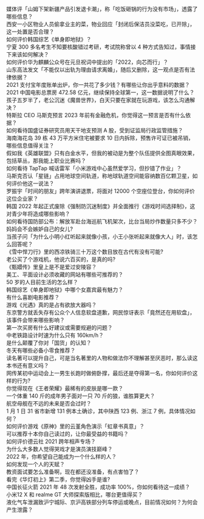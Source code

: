 媒体评「山姆下架新疆产品引发退卡潮」，称「吃饭砸锅的行为没有市场」，透露了哪些信息？  
西安一小区物业人员偷拿业主的菜，物业回应「封闭后保洁员没菜吃，已开除」，这一处置是否合理？  
如何评价韩国综艺《单身即地狱》？  
宁夏 300 多名考生不知要核酸错过考研，考试院称曾以 4 种方式告知过，事情接下来该如何解决？  
如何评价华为麒麟公众号在元旦祝词中提出的「2022，向芯而行」？  
山东高法发文「不能仅以出轨为理由请求离婚」，随后又删除，这一观点是否有法律依据？  
2021 支付宝年度账单出炉，你一共花了多少钱？有哪些让你出乎意料的数据？  
2021 中国电影总票房 472.58 亿元，继续保持全球第一，这一数据说明了什么？  
孩子五岁半了，老公沉迷《魔兽世界》，白天只要在家就在玩游戏，该怎么沟通解决？  
特斯拉 CEO 马斯克预言 2023 年前有金融危机，你觉得这一预言是否有什么依据？  
如何看待国盛证券研究员用天干地支预测 A 股，受到证监局行政监管措施？  
海南海花岛 39 栋 43 万平方米住宅被要求 10 日内拆除，预售许可证已被吊销，哪些信息值得关注？  
假如我《英雄联盟》只有白金水平，但我的被动是为整个队伍提供全图真眼效果，包括草丛，那我能上职业比赛吗？  
如何看待 TapTap 喊话雷军「小米游戏中心虽然爱学习，但抄错了作业」？  
马斯克否认「星链」占用地球空间轨道，称地球轨道空间能容纳数百亿颗卫星，如何评价他这一说法？  
罗振宇「时间的朋友」跨年演讲退票，将面对 12000 个空座位登台，你如何评价这位企业家？  
韩国 2022 年起正式废除《强制防沉迷制度》并全面推行《游戏时间选择制》，这对青少年将造成哪些影响？  
如何看待国防部公布：解放军赴台海巡航飞机架次，比台当局炒作数量只多不少？  
妈妈会不会嫉妒自己的女儿?  
当孩子问「为什么小明小红听起来就像小孩，小王小张听起来就像大人」时，该怎么回答呢？  
《雪中悍刀行》里的西凉铁骑三十万这个数目放在古代有没有可能?  
老公买了个游戏机，他说六百买的，是真的吗?  
《甄嬛传》里皇上是不是爱过安陵容？  
美工、平面设计必须收藏的网站有哪些可推荐的？  
50 岁的人目前生活的怎么样？  
韩国综艺《单身即地狱》中哪个女嘉宾最有魅力？  
有什么喜剧电影推荐？  
游戏《光遇》真的是占有欲放大器吗？  
东京警方就丢失存有公众个人信息软盘道歉，网民惊讶表示「竟然还在用软盘」，该事件会带来哪些影响？  
第一次买房有什么好建议或需要规避的问题？  
中老铁路设计时速为什么只有 160km/h？  
是什么颠覆了你对「国货」的认知？  
冬天有哪些必备小零食推荐？  
读名著可以提升自己，可是当名著里的人物和做法你不理解甚至厌恶时，那么读这本书还有意义吗？  
网传某初中运动会上一男生长跑时做俯卧撑，最后还是夺得第一名，你如何评价这样的行为?  
你觉得现在《王者荣耀》最稀有的皮肤是哪一款？  
一个体重 140 斤的成年男子面对一只 70 斤的狼，谁胜算更大？  
航空母舰在不远的未来是否会过时？  
1 月 1 日 31 省市新增 131 例本土确诊，其中陕西 123 例、浙江 7 例，具体情况如何？  
如何评价游戏《原神》里的云堇角色演示「虹章书真意」？  
可以推荐十本你自己读过的，让你最受益的书籍吗？  
如何评价德云社 2021 跨年相声专场？  
为什么大多数人觉得哭戏才是演员演技巅峰？  
2022 年，你希望自己能成为一个什么样的人？  
如何发现一个人的天赋？  
教资面试要怎么准备啊，现在都还没准备，有点害怕了？  
看完《华灯初上》第二季，你觉得凶手是谁?  
中国长征火箭 2021 年 48 次发射全胜，成功率 100%，你如何看待这一成绩？  
小米12 X 和 realme GT 大师探索版相比，哪台更值得买？  
液化气车泄漏致沪宁城际、京沪高铁部分列车停运或晚点，目前情况如何？为何会产生泄露？  
